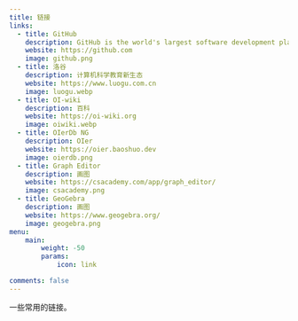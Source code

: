 ```yaml
---
title: 链接
links:
  - title: GitHub
    description: GitHub is the world's largest software development platform.
    website: https://github.com
    image: github.png
  - title: 洛谷
    description: 计算机科学教育新生态
    website: https://www.luogu.com.cn
    image: luogu.webp
  - title: OI-wiki
    description: 百科
    website: https://oi-wiki.org
    image: oiwiki.webp
  - title: OIerDb NG
    description: OIer
    website: https://oier.baoshuo.dev
    image: oierdb.png
  - title: Graph Editor
    description: 画图
    website: https://csacademy.com/app/graph_editor/
    image: csacademy.png
  - title: GeoGebra
    description: 画图
    website: https://www.geogebra.org/
    image: geogebra.png
menu:
    main: 
        weight: -50
        params:
            icon: link

comments: false
---
```



一些常用的链接。